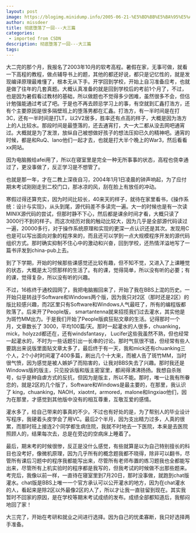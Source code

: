 ```yaml
---
layout: post
image: https://blogimg.minidump.info/2005-06-21-%E5%BD%BB%E5%BA%95%E5%A0%95%E8%90%BD%E4%BA%86%E4%B8%80%E5%9B%9E---%E5%A4%A7%E4%B8%89%E7%AF%87.md
author: missdeer
title: 彻底堕落了一回---大三篇
categories: 
 - imported from CSDN
description: 彻底堕落了一回---大三篇
tags: 
---
```


大二完的那个月，我报名了2003年10月的软考高程。暑假在家，无事可做，就看一下高程的教程，做点辅导书上的题，其他的都还好说，都只是记忆性的，就是发现编译原理最难懂了，根本无从下手。开学回到学校，开始上自习准备应考，也就是做了往年的几套真题。大概认真准备的就是回到学校后的考前1个月了，不过，也是因为暑假看过教材的基础，所以做题也不觉得多少困难，虽然很多不会，但估计勉强能通过考试了吧。于是也不再去顾忌学习上的事，有空就到汇鑫打浩方，还有个主要原因是很多隔壁班上的堕落男都在汇鑫。打浩方，有一半时间是在打3C，还有一半时间是打LT，以2V2居多，胜率还有点高的样子，大概是因为浩方上的人比较水。那段时间是最堕落的，还去通宵打，大一大二都从没去网吧通宵过。大概就是为了发泄，放纵自己被想做好孩子的想法压抑已久的精神吧。通宵的时候，都是和RuQ、lano他们一起才去，也就是打大半个晚上的War3，然后看看xx网站。

因为电脑搬给afei用了，所以在寝室里是完全一种无所事事的状态，高程也侥幸通过了，更没事做了，反正学习是不想管了。

也就是那一年，才在二教上深夜自习，2004年1月1日凌晨的钟声响起，为了应付期末考试刚刚走到二校门口，那冰凉的风，刮在脸上有放任的冲动。

寒假过得还算充实，因为时间比较长，40来天的样子，就待在家里看书，《操作系统：设计与实现》，从头到尾，源代码差不多读完一遍。大一的时候也是有一次读 MINIX源代码的尝试，但那时静不下心，然后都是课余时间才看，大概只读了3000行不到的样子。而这次经历对我的触动比较大，因为几乎是全部源代码读过一遍，20000多行，对于操作系统原理和实现的更深一点认识还是其次。发现用C也是可以写出面向对象的程序来的，而且还可以学到一点大规模程序开发的源代码组织方式。那时确实抑制不住心中的激动和兴奋，回到学校，还热情洋溢地写了一篇书评发到china-pub上去。

到了下学期，开始的时候那些课感觉还比较有趣，但不知不觉，又进入了上课睡觉的状态，大概是太习惯那样的生活了。有的课，觉得简单，所以没有听的必要；有的课，觉得复杂，所以没有听的兴趣。

不过，16栋终于通校园网了，我把电脑搬回来了，开始了我在BBS上混的历史。一开始只是转战于Software和Windows两个版，因为我只对2区（那时还是2区）的版比较感兴趣，而2区里只有Software和Windows人气最旺了，所有的编程版都败落了。后来开了People版， smartantenna就来招揽我们过去灌水，其实他是为斑竹MM出力。于是我们开始了People版疯狂贴文章的生活。记得那时一个月，文章数长了 3000，平均100篇/天。那时一起灌水的人很多，chuanking，mick，holyzzd都还在，还有windsfantasy， Lucifer这些我虽然不熟，但也经常一起灌水的，不时为一些话题引出一长串的讨论。那时气氛很不错，但经常有些人要跳出来说版里面贴文章太多了，最后终于有一天，我和mick还有chuanking三个人，2个小时时间灌了400多篇，刷出几个十大来，而被人告了斑竹MM，当时很气愤，因为感觉是被人嫉妒了而陷害的，让我对BBS失去了兴趣。那时我还是Windows版的版主，只见投诉版和版主密室里，都闹得沸沸扬扬。我想自杀账号，似乎是种自虐方式的反抗，但因为是版主，所以不能。那时，唯一让我有所眷恋的，就是2区的几个版了，Software和Windows是最主要的，在那里，我认识了 king，chuanking，NAOH，xiaotnt，armored，malone和lingxiao他们，因为在那里，才感觉到其他版中没有的相互尊重，互敬互爱的感情。

灌水多了，给自己带来的事真的不少。不过也有好处的是，为了帮别人的毕业设计写程序，我硬着头皮学会了用VC。最后2个半月，因为支出精力过多，人真的很累，而那时班上接连2个同学都生病住院，我就不时地去一下医院，本来是去医院照顾人的，结果每次去，总是在旁边的空病床上睡着了。

最后，期末考的时候很惨，反正是没什么感觉，有些就算是以为自己特别擅长的科目也没考好，像微机原理，因为几乎所有的概念题我都不晓得，除非可以翻书，尽管所有课后习题中的程序我都能写出来，尽管所有老师布置的练习题我也全都能写出来，尽管所有上机实验时的程序都是我写的，但我考试的时候做不出那些题来。考完后，我像以前一样，一直待在寝室里到7月20日，那时没事做，就跑到chat版灌水。chat版是BBS上唯一一个官方承认可以公开灌水的地方，因为在chat灌水的人，看起来是除2区以外最像2区的人了，所以才让我一直驻留到现在。其实我暂时不回家的原因，是在学校等期末考试成绩的发布。成绩全部都知道后，我郁闷地回了家！

大三完了，开始在考研和就业之间进行选择。因为自己的忧柔寡断，我只好选择两手准备。

